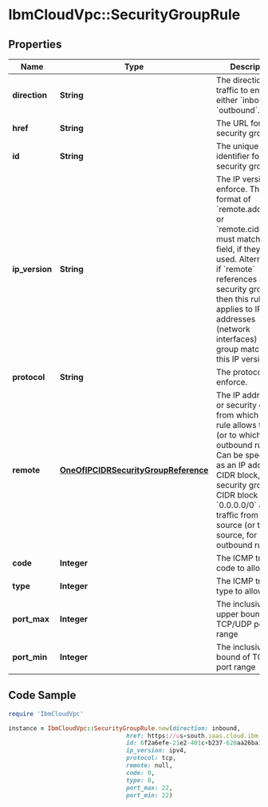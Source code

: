# IbmCloudVpc::SecurityGroupRule

## Properties

Name | Type | Description | Notes
------------ | ------------- | ------------- | -------------
**direction** | **String** | The direction of traffic to enforce, either &#x60;inbound&#x60; or &#x60;outbound&#x60;. | 
**href** | **String** | The URL for this security group rule | 
**id** | **String** | The unique identifier for this security group rule | 
**ip_version** | **String** | The IP version to enforce. The format of &#x60;remote.address&#x60; or &#x60;remote.cidr_block&#x60; must match this field, if they are used. Alternatively, if &#x60;remote&#x60; references a security group, then this rule only applies to IP addresses (network interfaces) in that group matching this IP version. | [optional] 
**protocol** | **String** | The protocol to enforce. | [optional] 
**remote** | [**OneOfIPCIDRSecurityGroupReference**](OneOfIPCIDRSecurityGroupReference.md) | The IP addresses or security groups from which this rule allows traffic (or to which, for outbound rules). Can be specified as an IP address, a CIDR block, or a security group. A CIDR block of &#x60;0.0.0.0/0&#x60; allows traffic from any source (or to any source, for outbound rules). | 
**code** | **Integer** | The ICMP traffic code to allow | [optional] 
**type** | **Integer** | The ICMP traffic type to allow | [optional] 
**port_max** | **Integer** | The inclusive upper bound of TCP/UDP port range | [optional] 
**port_min** | **Integer** | The inclusive lower bound of TCP/UDP port range | [optional] 

## Code Sample

```ruby
require 'IbmCloudVpc'

instance = IbmCloudVpc::SecurityGroupRule.new(direction: inbound,
                                 href: https://us-south.iaas.cloud.ibm.com/v1/security_groups/be5df5ca-12a0-494b-907e-aa6ec2bfa271/rules/6f2a6efe-21e2-401c-b237-620aa26ba16a,
                                 id: 6f2a6efe-21e2-401c-b237-620aa26ba16a,
                                 ip_version: ipv4,
                                 protocol: tcp,
                                 remote: null,
                                 code: 0,
                                 type: 8,
                                 port_max: 22,
                                 port_min: 22)
```


